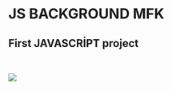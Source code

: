 <h1 align-center>JS BACKGROUND MFK</h2>
<h2 align-center >First JAVASCRİPT project</h2>
<br/>

![](https://github.com/MFKORKMAZ42/arkaplan/blob/master/arkapgif.gif)
<br/>
 <br/>

